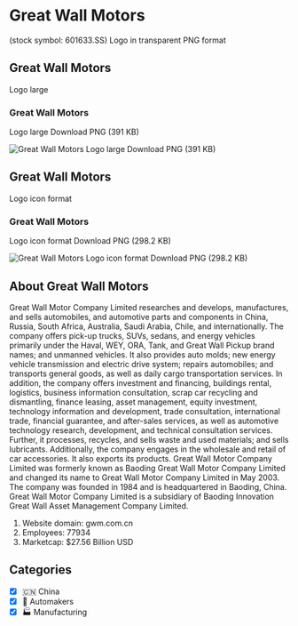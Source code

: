 # Great Wall Motors
 (stock symbol: 601633.SS) Logo in transparent PNG format

## Great Wall Motors
 Logo large

### Great Wall Motors
 Logo large Download PNG (391 KB)

![Great Wall Motors
 Logo large Download PNG (391 KB)](/img/orig/601633.SS_BIG-8f5e3fe6.png)

## Great Wall Motors
 Logo icon format

### Great Wall Motors
 Logo icon format Download PNG (298.2 KB)

![Great Wall Motors
 Logo icon format Download PNG (298.2 KB)](/img/orig/601633.SS-a6be4314.png)

## About Great Wall Motors


Great Wall Motor Company Limited researches and develops, manufactures, and sells automobiles, and automotive parts and components in China, Russia, South Africa, Australia, Saudi Arabia, Chile, and internationally. The company offers pick-up trucks, SUVs, sedans, and energy vehicles primarily under the Haval, WEY, ORA, Tank, and Great Wall Pickup brand names; and unmanned vehicles. It also provides auto molds; new energy vehicle transmission and electric drive system; repairs automobiles; and transports general goods, as well as daily cargo transportation services. In addition, the company offers investment and financing, buildings rental, logistics, business information consultation, scrap car recycling and dismantling, finance leasing, asset management, equity investment, technology information and development, trade consultation, international trade, financial guarantee, and after-sales services, as well as automotive technology research, development, and technical consultation services. Further, it processes, recycles, and sells waste and used materials; and sells lubricants. Additionally, the company engages in the wholesale and retail of car accessories. It also exports its products. Great Wall Motor Company Limited was formerly known as Baoding Great Wall Motor Company Limited and changed its name to Great Wall Motor Company Limited in May 2003. The company was founded in 1984 and is headquartered in Baoding, China. Great Wall Motor Company Limited is a subsidiary of Baoding Innovation Great Wall Asset Management Company Limited.

1. Website domain: gwm.com.cn
2. Employees: 77934
3. Marketcap: $27.56 Billion USD


## Categories
- [x] 🇨🇳 China
- [x] 🚗 Automakers
- [x] 🏭 Manufacturing
